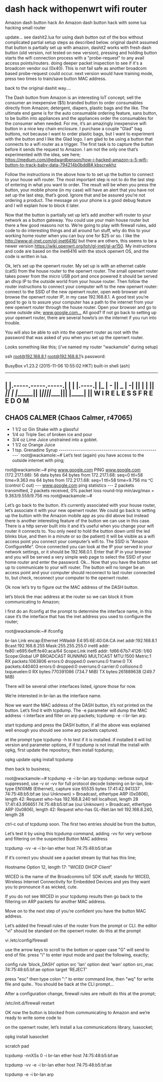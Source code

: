 # dash hack withopenwrt wifi router
Amazon dash button hack
An Amazon dash button hack with some lua hacking small router

update... see dashit2.lua for using dash button out of the box without complicated partial setup steps as described below.  original dashit assumed that button is partially set up with amazon, dashit2 works with fresh dash button (old version, not tested on new version), pressing and holding button starts the wifi connection process with a "probe-request" to any avail access points/routers.  doing deeper packet inspection to see if it's a broadcom vendor oui (0x40).  This is not fail safe as another broadcom based probe-request could occur. next version would have training mode, press two times to train/save button MAC address. 

back to the original dashit way....


The Dash button from Amazon is an interesting IoT concept; sell the consumer an inexpensive ($5) branded button to order consumables directly from Amazon; detergent, diapers, plastic bags and the like. The ultimate end game is for the auto consumable ordering feature, sans button, to be builtin into appliances and the appliances order the consumables for the consumer when needed. For me, it’s an amazingly inexpensive wifi button in a nice key chain enclosure. I purchase a couple "Glad" bag buttons, not because I want to order plastic bags, but I want to experiment with the button and I like the Glad logo. I am glad to be using a button that connects to a wifi router as a trigger. The first task is to capture the button before it sends the request to Amazon. I am not the only one that’s experimented with the idea, see here; https://medium.com/@edwardbenson/how-i-hacked-amazon-s-5-wifi-button-to-track-baby-data-794214b0bdd8#.kbscrwkhz

Follow the instructions in the above how to to set up the button to connect to your house wifi router. The most important step is not to do the last step of entering in what you want to order. The result will be when you press the button, your mobile phone (in my case) will have an alert that you have not set up the last step, that’s good. Ignore that and be assured you’re not ordering a product. The message on your phone is a good debug feature and I will explain how to block it later.

Now that the button is partially set up let’s add another wifi router to your network as a button gateway. You could use your main house router but there a few good reasons not to. We’re going to play with firewall rules, add code to do interesting things and all around fun stuff, why do this to your working home router when you can buy one for $25 or so. I like the http://www.gl-inet.com/gl-inet6416/ but there are others, this seems to be a newer version https://wiki.openwrt.org/toh/gl-inet/gl-ar150. My instructions and code are based on the inet6416 with the stock openwrt OS, and the code is written in lua.

Ok, let’s set up the openwrt router. My set up is with an ethernet cable (cat5) from the house router to the openwrt router. The small openwrt router takes power from the micro USB port and once powered it should be served an dhcp IP to the outside world from your house router. Then follow the router instructions to connect your computer wifi to the new openwrt router: connect to the SSID of the new openwrt router, open web browser and browse the openwrt router IP, in my case 192.168.8.1. A good test you’re good to go is to assure your computer has a path to the internet from your new openwrt router through the house router. Open your browser and go to some outside site; www.google.com…​ All good? If not go back to setting up your openwrt router, there are several howto’s on the internet if you run into trouble.

You will also be able to ssh into the openwrt router as root with the password that was asked of you when you set up the openwrt router.

Looks something like this; (i’ve named my router "wackamole" during setup)

ssh root@192.168.8.1 root@192.168.8.1’s password:

BusyBox v1.23.2 (2015-11-06 10:55:02 HKT) built-in shell (ash)

  _______                     ________        __
 |       |.-----.-----.-----.|  |  |  |.----.|  |_
 |   -   ||  _  |  -__|     ||  |  |  ||   _||   _|
 |_______||   __|_____|__|__||________||__|  |____|
          |__| W I R E L E S S   F R E E D O M
 -----------------------------------------------------
 CHAOS CALMER (Chaos Calmer, r47065)
 -----------------------------------------------------
  * 1 1/2 oz Gin            Shake with a glassful
  * 1/4 oz Triple Sec       of broken ice and pour
  * 3/4 oz Lime Juice       unstrained into a goblet.
  * 1 1/2 oz Orange Juice
  * 1 tsp. Grenadine Syrup
 -----------------------------------------------------`
root@wackamole:~#
Let’s test (again) you have access to the outside internet with ping;

root@wackamole:~# ping www.google.com PING www.google.com (172.217.1.68): 56 data bytes 64 bytes from 172.217.1.68: seq=0 ttl=58 time=9.363 ms 64 bytes from 172.217.1.68: seq=1 ttl=58 time=9.756 ms ^C (control C out) --- www.google.com ping statistics --- 2 packets transmitted, 2 packets received, 0% packet loss round-trip min/avg/max = 9.363/9.559/9.756 ms root@wackamole:~#

Let’s go back to the button. It’s currently associated with your house router, let’s associate it with your new openwrt router. We could go back to setting up the button with the Amazon mobile app as you did above but instead there is another interesting feature of the button we can use in this case. There is a http server built into it and it’s useful when you change your wifi router it connects to. You only need to hold the button down until the led blinks blue, and then in a minute or so (be patient) it will be visible as a wifi access point you connect your computer’s wifi to. The SSID is "Amazon ConfigureMe". Once connected you can look at the IP your served in your network settings, or it should be 192.168.0.1. Enter that IP in your browser and you will be served a very simple web page to select the SSID of your home router and enter the password. Ok…​ Now that you have the button set up to communicate to your wifi router. The button will no longer be an access point and your computer should reconnect to last router connected to, but check, reconnect your computer to the openwrt router.

Ok now let’s try to figure out the MAC address of the DASH button.

let’s block the mac address at the router so we can block it from communicating to Amazon;

I first do an ifconfig at the prompt to determine the interface name, in this case it’s the interface that has the inet address you used to configure the router;

root@wackamole:~# ifconfig

br-lan Link encap:Ethernet HWaddr E4:95:6E:40:0A:CA inet addr:192.168.8.1 Bcast:192.168.8.255 Mask:255.255.255.0 inet6 addr: fe80::e695:6eff:fe40:aca/64 Scope:Link inet6 addr: fd66:67b7:4126::1/60 Scope:Global UP BROADCAST RUNNING MULTICAST MTU:1500 Metric:1 RX packets:1063806 errors:0 dropped:0 overruns:0 frame:0 TX packets:440403 errors:0 dropped:0 overruns:0 carrier:0 collisions:0 txqueuelen:0 RX bytes:770391086 (734.7 MiB) TX bytes:261889638 (249.7 MiB)

There will be several other interfaces listed, ignore those for now.

We’re interested in br-lan as the interface name.

Now we want the MAC address of the DASH button, it’s not printed on the button. Let’s find it with tcpdump. The -e parameter will dump the MAC address -i interface and filter on arp packets; tcpdump -e -i br-lan arp.

start tcpdump and press the DASH button, if all the above was explained well enough you should see some arp packets captured.

at the prompt type tcpdump -h to test if it is installed. if installed it will list version and parameter options, if if tcpdump is not install the install with opkg, first update the repository, then install tcpdump;

opkg update opkg install tcpdump

then back to business;

root@wackamole:~# tcpdump -e -i br-lan arp tcpdump: verbose output suppressed, use -v or -vv for full protocol decode listening on br-lan, link-type EN10MB (Ethernet), capture size 65535 bytes 17:41:42.941337 74:75:48:b5:bf:ae (oui Unknown) > Broadcast, ethertype ARP (0x0806), length 42: Request who-has 192.168.8.240 tell localhost, length 28 17:41:43.956651 74:75:48:b5:bf:ae (oui Unknown) > Broadcast, ethertype ARP (0x0806), length 42: Request who-has GL-iNet.lan tell 192.168.8.240, length 28

ctrl-c out of tcpdump soon. The first two entries should be from the button,

Let’s test it by using this tcpdump command, adding -vv for very verbose and filtering on the suspected Button MAC address

tcpdump -vv -e -i br-lan ether host 74:75:48:b5:bf:ae

If it’s correct you should see a packet stream by that has this line;

Hostname Option 12, length 17: "WICED DHCP Client"

WICED is the name of the Broadcomms IoT SDK stuff, stands for WICED, Wireless Internet Connectivity for Embedded Devices and yes they want you to pronounce it as wicked, cute.

If you do not see WICED in your tcpdump results then go back to the filtering on ARP packets for another MAC address.

Move on to the next step of you’re confident you have the button MAC address.

Let’s added the firewall rules of the router from the prompt or CLI. the editor "vi" should be standard on the openwrt router. do this at the prompt

vi /etc/config/firewall

use the arrow keys to scroll to the bottom or upper case "G" will send to end of file. press "i" to enter input mode and past the following, exactly;

config rule 'block_DASH' option src 'lan' option dest 'wan' option src_mac 74:75:48:b5:bf:ae option target 'REJECT'

press "esc" then type colon ":" to enter command line, then "wq" for write file and quite.. You should be back at the CLI prompt…​

After a configuration change, firewall rules are rebuilt do this at the prompt;

/etc/init.d/firewall restart

OK now the button is blocked from communicating to Amazon and we’re ready to write some code to

on the openwrt router, let’s install a lua communications library, luasocket;

opkg install luasocket

scratch pad

tcpdump -nnXSs 0 -i br-lan ether host 74:75:48:b5:bf:ae

tcpdump -vv -e -i br-lan ether host 74:75:48:b5:bf:ae

tcpdump -e -i br-lan arp
